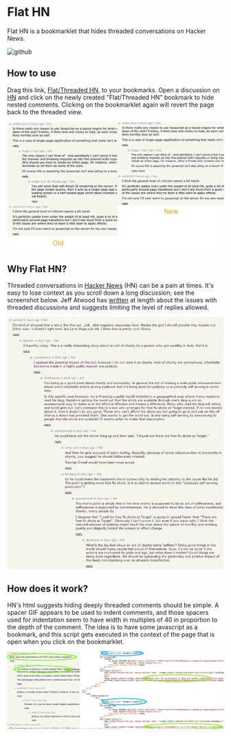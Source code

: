 # Flat HN

Flat HN is a bookmarklet that hides threaded conversations on Hacker News.

![github](https://github.com/s-gv/flat-hackernews)

## How to use

Drag this link, [Flat/Threaded HN](javascript:%7Bif(%22news.ycombinator.com%22%3D%3Dlocation.hostname)%7Bvar%20spacerImages%3Ddocument.getElementsByTagName(%22img%22)%2Ccomments%3DArray.prototype.slice.call(spacerImages).filter(function(e)%7Breturn%22https%3A%2F%2Fnews.ycombinator.com%2Fs.gif%22%3D%3De.src%26%26e.width%2540%3D%3D0%26%26(1%3D%3De.height%7C%7C2%3D%3De.height)%7D)%2CsearchChildrenByClassName%3Dfunction(e%2Ct)%7Bif(e.className%3D%3Dt)return%20e%3Bfor(var%20n%3D0%3Bn%3Ce.children.length%3Bn%2B%2B)%7Bvar%20m%3DsearchChildrenByClassName(e.children%5Bn%5D%2Ct)%3Bif(null!%3Dm)return%20m%7Dreturn%20null%7D%3Bif(comments%3Dcomments.map(function(e)%7Bvar%20t%3De.parentElement.parentElement.parentElement.parentElement.parentElement.parentElement%2Cn%3DsearchChildrenByClassName(t%2C%22reply%22)%2Cm%3Dnull%3Breturn%20null!%3Dn%26%26null!%3Dn.lastChild%26%26(m%3Dn.lastChild.children%5B0%5D)%2C%7Bdepth%3Ae.width%2F40%2Crowele%3At%2Creplyparent%3Am%2Cmorelessele%3Anull%7D%7D)%2C%22undefined%22%3D%3Dtypeof%20__flathn__)%7B__flathn__%3D!0%3Bfor(var%20i%3D0%3Bi%3Ccomments.length%3Bi%2B%2B)if(comments%5Bi%5D.depth%3E1%26%26(comments%5Bi%5D.rowele.style.display%3D%22none%22)%2Ccomments%5Bi%5D.depth%3E%3D1)%7Bvar%20uTag%3Ddocument.createElement(%22u%22)%3BuTag.setAttribute(%22class%22%2C%22showmore%22)%3Bvar%20aTag%3Ddocument.createElement(%22a%22)%3BaTag.setAttribute(%22href%22%2C%22%23%22%2BMath.round(1e9*Math.random()))%2CaTag.innerHTML%3D%22more%22%2CaTag.addEventListener(%22click%22%2Cfunction(e%2Ct)%7Breturn%20function(n)%7Bif(%22more%22%3D%3Dt.firstChild.innerHTML)%7Bfor(var%20m%3De%2B1%3Bm%3Ccomments.length%26%26!(comments%5Bm%5D.depth%3Ccomments%5Be%5D.depth%2B1)%3Bm%2B%2B)comments%5Bm%5D.depth%3D%3Dcomments%5Be%5D.depth%2B1%26%26(comments%5Bm%5D.rowele.style.display%3D%22%22)%3Bt.firstChild.innerHTML%3D%22less%22%7Delse%7Bfor(var%20m%3De%2B1%3Bm%3Ccomments.length%26%26!(comments%5Bm%5D.depth%3Ccomments%5Be%5D.depth%2B1)%3Bm%2B%2B)comments%5Bm%5D.depth%3E%3Dcomments%5Be%5D.depth%2B1%26%26(comments%5Bm%5D.rowele.style.display%3D%22none%22%2Cnull!%3Dcomments%5Bm%5D.morelessele%26%26(comments%5Bm%5D.morelessele.innerHTML%3D%22more%22))%3Bt.firstChild.innerHTML%3D%22more%22%7Dn.preventDefault()%7D%7D(i%2CuTag)%2C!0)%2CuTag.appendChild(aTag)%2Ci%3Ccomments.length-1%26%26comments%5Bi%2B1%5D.depth%3Ecomments%5Bi%5D.depth%26%26null!%3Dcomments%5Bi%5D.replyparent%26%26(comments%5Bi%5D.replyparent.appendChild(uTag)%2Ccomments%5Bi%5D.morelessele%3Dcomments%5Bi%5D.replyparent.lastChild.lastChild)%7D%7Delse%7Bdelete%20__flathn__%3Bfor(var%20showmores%3Ddocument.getElementsByClassName(%22showmore%22)%3Bshowmores.length%3E0%3B)showmores%5B0%5D.parentElement.removeChild(showmores%5B0%5D)%3Bfor(var%20i%3D0%3Bi%3Ccomments.length%3Bi%2B%2B)comments%5Bi%5D.rowele.style.display%3D%22%22%7D%7Delse%20alert(%22This%20works%20with%20only%20Hacker%20News.%20Open%20a%20discussion%20at%20news.ycombinator.com%20and%20try%20again.%22)%3B%7Dvoid(0)%3B), to your bookmarks. Open a discussion on [HN](https://news.ycombinator.com/) and click on the newly created "Flat/Threaded HN" bookmark to hide nested comments. Clicking on the bookmarklet again will revert the page back to the threaded view.

![Demonstrating Flat HN](/proj/flathn/3.jpg)

## Why Flat HN?

Threaded conversations in [Hacker News](https://news.ycombinator.com/) (HN) can
be a pain at times. It's easy to lose context as you scroll down a long discussion;
see the screenshot below. Jeff Atwood has [written](http://blog.codinghorror.com/web-discussions-flat-by-design/)
at length about the issues with threaded discussions and suggests limiting the
level of replies allowed.

![Threaded Conversations in HN](/proj/flathn/1.jpg)

## How does it work?

HN's html suggests hiding deeply threaded comments should be simple. A spacer
GIF appears to be used to indent comments, and those spacers used for indentation
seem to have width in multiples of 40 in proportion to the depth of the comment.
The idea is to have some javascript as a bookmark, and this script gets executed
in the context of the page that is open when you click on the bookmarklet.

![How Flat HN works](/proj/flathn/2.jpg)
